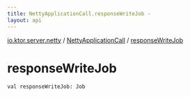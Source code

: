 ```yaml
---
title: NettyApplicationCall.responseWriteJob - 
layout: api
---
```


<div class='api-docs-breadcrumbs'><a href="../index.html">io.ktor.server.netty</a> / <a href="index.html">NettyApplicationCall</a> / <a href="./response-write-job.html">responseWriteJob</a></div>

# responseWriteJob

<div class="signature"><code><span class="keyword">val </span><span class="identifier">responseWriteJob</span><span class="symbol">: </span><span class="identifier">Job</span></code></div>
